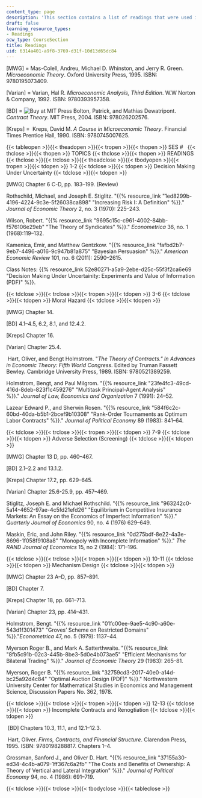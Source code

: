 ```yaml
---
content_type: page
description: 'This section contains a list of readings that were used in the course. '
draft: false
learning_resource_types:
- Readings
ocw_type: CourseSection
title: Readings
uid: 6314a401-a9f8-3769-d31f-10d13d65dc84
---
```

\[MWG\] = Mas-Colell, Andreu, Michael D. Whinston, and Jerry R. Green. _Microeconomic Theory_. Oxford University Press, 1995. ISBN: 9780195073409.

\[Varian\] = Varian, Hal R. _Microeconomic Analysis, Third Edition_. W.W Norton & Company, 1992. ISBN: 9780393957358.

\[BD\] = ![Buy at MIT Press](/images/mp_logo.gif) Bolton, Patrick, and Mathias Dewatripont. _Contract Theory_. MIT Press, 2004. ISBN: 978026202576.

\[Kreps\] =  Kreps, David M. _A Course in Microeconomic Theory_. Financial Times Prentice Hall, 1990. ISBN: 9780745007625. 

{{< tableopen >}}{{< theadopen >}}{{< tropen >}}{{< thopen >}}
SES #  
{{< thclose >}}{{< thopen >}}
TOPICS
{{< thclose >}}{{< thopen >}}
READINGS
{{< thclose >}}{{< trclose >}}{{< theadclose >}}{{< tbodyopen >}}{{< tropen >}}{{< tdopen >}}
1-2
{{< tdclose >}}{{< tdopen >}}
Decision Making Under Uncertainty
{{< tdclose >}}{{< tdopen >}}

\[MWG\] Chapter 6 C-D, pp. 183–199. (Review)

Rothschild, Michael, and Joseph E. Stiglitz. "{{% resource_link "1ed8299b-4196-4224-9c3e-5f26038ca898" "Increasing Risk I: A Definition" %}}." _Journal of Economic Theory_ 2, no. 3 (1970): 225–243.

Wilson, Robert. "{{% resource_link "9695c15c-c961-4002-84bb-f576106e29eb" "The Theory of Syndicates" %}}." _Econometrica_ 36, no. 1 (1968):119–132.

Kamenica, Emir, and Matthew Gentzkow. "{{% resource_link "fafbd2b7-9eb7-4496-a016-9c947b81a875" "Bayesian Persuasion" %}}." _American Economic Review_ 101, no. 6 (2011): 2590–2615.

Class Notes: {{% resource_link 52e80271-a5a9-2ebe-d25c-55f3f2ca6e69 "Decision Making Under Uncertainity: Experiments and Value of Information (PDF)" %}}.

{{< tdclose >}}{{< trclose >}}{{< tropen >}}{{< tdopen >}}
3-6
{{< tdclose >}}{{< tdopen >}}
Moral Hazard
{{< tdclose >}}{{< tdopen >}}

\[MWG\] Chapter 14.

\[BD\] 4.1–4.5, 6.2, 8.1, and 12.4.2.

\[Kreps\] Chapter 16.

\[Varian\] Chapter 25.4. 

 Hart, Oliver, and Bengt Holmstrom. "_The Theory of Contracts." In Advances in Economic Theory: Fifth World Congress_. Edited by Truman Fassett Bewley. Cambridge University Press, 1989. ISBN: 9780521389259.

Holmstrom, Bengt, and Paul Milgrom. "{{% resource_link "23fe4fc3-49cd-416d-8deb-823f1c459276" "Multitask Principal-Agent Analysis" %}}." _Journal of Law, Economics and Organization_ 7 (1991): 24–52.

Lazear Edward P., and Sherwin Rosen. "{{% resource_link "584f6c2c-60bd-40da-b5b1-2bcef9b10308" "Rank-Order Tournaments as Optimum Labor Contracts" %}}." _Journal of Political Economy_ 89 (1983): 841–64.

{{< tdclose >}}{{< trclose >}}{{< tropen >}}{{< tdopen >}}
7-9
{{< tdclose >}}{{< tdopen >}}
Adverse Selection (Screening)
{{< tdclose >}}{{< tdopen >}}

\[MWG\] Chapter 13 D, pp. 460–467. 

\[BD\] 2.1–2.2 and 13.1.2.

\[Kreps\] Chapter 17.2, pp. 629–645.

\[Varian\] Chapter 25.6-25.9, pp. 457–469.

Stiglitz, Joseph E. and Michael Rothschild. "{{% resource_link "963242c0-5a14-4652-97ae-4c5fd21efd26" "Equilibrium in Competitive Insurance Markets: An Essay on the Economics of Imperfect Information" %}}." _Quarterly Journal of Economics_ 90, no. 4 (1976) 629–649.

Maskin, Eric, and John Riley. "{{% resource_link "0d275bdf-8e22-4a3e-8696-1f058f9108a8" "Monopoly with Incomplete Information" %}}." _The RAND Journal of Economics_ 15, no 2 (1984): 171–196.

{{< tdclose >}}{{< trclose >}}{{< tropen >}}{{< tdopen >}}
10-11
{{< tdclose >}}{{< tdopen >}}
Mechanism Design
{{< tdclose >}}{{< tdopen >}}

\[MWG\] Chapter 23 A–D, pp. 857–891.

\[BD\] Chapter 7.

\[Kreps\] Chapter 18, pp. 661–713.

\[Varian\] Chapter 23, pp. 414–431.

Holmstrom, Bengt. "{{% resource_link "01fc00ee-9ae5-4c90-a60e-543d1f301473" "Groves’ Scheme on Restricted Domains" %}}."_Econometrica_ 47, no. 5 (1979): 1137–44.

Myerson Roger B., and Mark A. Satterthwaite. "{{% resource_link "8fb5c91b-02c3-445b-8be3-5d0e4b073ae5" "Efficient Mechanisms for Bilateral Trading" %}}." _Journal of Economic Theory_ 29 (1983): 265–81.

Myerson, Roger B. "{{% resource_link "32759cd3-2017-40e0-a14d-bc25a92d4c84" "Optimal Auction Design (PDF)" %}}." Northwestern University Center for Mathematical Studies in Economics and Management Science, Discussion Papers No. 362, 1978.

{{< tdclose >}}{{< trclose >}}{{< tropen >}}{{< tdopen >}}
12-13
{{< tdclose >}}{{< tdopen >}}
Incomplete Contracts and Renogtiation
{{< tdclose >}}{{< tdopen >}}

 \[BD\] Chapters 10.3, 11.1, and 12.1–12.3.

 Hart, Oliver. _Firms, Contracts, and Financial Structure_. Clarendon Press, 1995. ISBN: 9780198288817. Chapters 1–4. 

Grossman, Sanford J., and Oliver D. Hart. "{{% resource_link "37155a30-ed34-4c4b-a079-1ff367c6a2fb" "The Costs and Benefits of Ownership: A Theory of Vertical and Lateral Integration" %}}." _Journal of Political Economy_ 94, no. 4 (1986): 691–719.

{{< tdclose >}}{{< trclose >}}{{< tbodyclose >}}{{< tableclose >}}